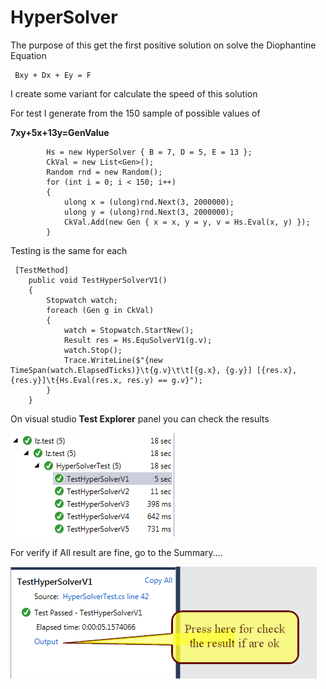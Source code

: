 # HyperSolver

The purpose of this get the first positive solution on solve the Diophantine Equation 

     Bxy + Dx + Ey = F

I create some variant for calculate the speed of this solution 


For test I generate from the 150 sample of possible values of
 
  **7xy+5x+13y=GenValue**   
 
            Hs = new HyperSolver { B = 7, D = 5, E = 13 };
            CkVal = new List<Gen>();
            Random rnd = new Random();
            for (int i = 0; i < 150; i++)
            {
                ulong x = (ulong)rnd.Next(3, 2000000);
                ulong y = (ulong)rnd.Next(3, 2000000);
                CkVal.Add(new Gen { x = x, y = y, v = Hs.Eval(x, y) });
            }

Testing is the same for each 

     [TestMethod]
        public void TestHyperSolverV1()
        {
            Stopwatch watch;
            foreach (Gen g in CkVal)
            {
                watch = Stopwatch.StartNew();
                Result res = Hs.EquSolverV1(g.v);
                watch.Stop();
                Trace.WriteLine($"{new TimeSpan(watch.ElapsedTicks)}\t{g.v}\t\t[{g.x}, {g.y}] [{res.x}, {res.y}]\t{Hs.Eval(res.x, res.y) == g.v}");
            }
        }

On visual studio **Test Explorer** panel you can check the results

![Visual studio Test Explorer](https://raw.githubusercontent.com/rag70/HyperSolver/master/img/TestResults.png)

For verify if All result are fine, go to the Summary....

![Summary Output](https://raw.githubusercontent.com/rag70/HyperSolver/master/img/CheckIfOk.png)